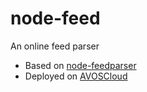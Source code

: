 # node-feed

An online feed parser 

- Based on [node-feedparser](https://github.com/danmactough/node-feedparser)
- Deployed on [AVOSCloud](https://github.com/danmactough/node-feedparser)
